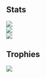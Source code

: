 ## Stats
![](https://github-readme-stats.vercel.app/api?username=hevelius&theme=onedark&hide_border=true&include_all_commits=false&count_private=false)<br/>
![](https://github-readme-streak-stats.herokuapp.com/?user=hevelius&theme=onedark&hide_border=true)<br/>
![](https://github-readme-stats.vercel.app/api/top-langs/?username=hevelius&theme=onedark&hide_border=true&include_all_commits=false&count_private=false&layout=compact)

## Trophies
![](https://github-profile-trophy.vercel.app/?username=hevelius&theme=onedark&no-frame=false&no-bg=false&margin-w=4)
